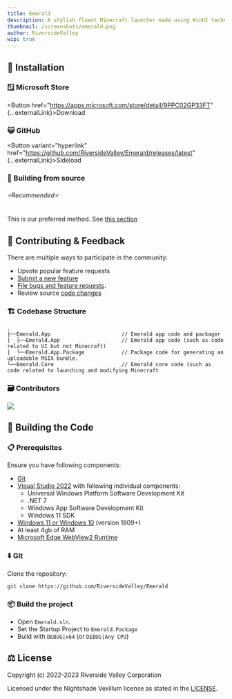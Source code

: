 ```yaml
---
title: Emerald
description: A stylish fluent Minecraft launcher made using WinUI technologies in the fast C# language really pushes the boundary of the platform. A true compliment to any gamer's setup.
thumbnail: /screenshots/emerald.png
author: RiversideValley
wip: true
---
```


<script lang="ts">
    import { Button } from "fluent-svelte";
    import { externalLink } from "$lib";
</script>

## 🎁 Installation

### 🪟 Microsoft Store

<Button href="https://apps.microsoft.com/store/detail/9PPC02GP33FT" {...externalLink}>Download</Button>

### 😺 GitHub

<Button variant="hyperlink" href="https://github.com/RiversideValley/Emerald/releases/latest" {...externalLink}>Sideload</Button>

### 🔨 Building from source
###### ⭐Recommended⭐

This is our preferred method.
See [this section](#-building-the-code)

## 🦜 Contributing & Feedback

There are multiple ways to participate in the community:

- Upvote popular feature requests
- [Submit a new feature](https://github.com/RiversideValley/Emerald/pulls)
- [File bugs and feature requests](https://github.com/RiversideValley/Emerald/issues/new/choose).
- Review source [code changes](https://github.com/RiversideValley/Emerald/commits)

### 🏗️ Codebase Structure

```
.
├──Emerald.App                       // Emerald app code and packager
|  ├──Emerald.App                    // Emerald app code (such as code related to UI but not Minecraft)
|  └──Emerald.App.Package            // Package code for generating an uploadable MSIX bundle.
└──Emerald.Core                      // Emerald core code (such as code related to launching and modifying Minecraft
```

### 🗃️ Contributors

<a href="https://github.com/RiversideValley/Emerald/graphs/contributors">
  <img src="https://contrib.rocks/image?repo=RiversideValley/Emerald" />
</a>

## 🔨 Building the Code

### 📋 Prerequisites

Ensure you have following components:

- [Git](https://git-scm.com/)
- [Visual Studio 2022](https://visualstudio.microsoft.com/vs/) with following individual components:
  - Universal Windows Platform Software Development Kit
  - .NET 7
  - Windows App Software Development Kit
  - Windows 11 SDK
- [Windows 11 or Windows 10](https://www.microsoft.com/en-us/windows) (version 1809+)
- At least 4gb of RAM
- [Microsoft Edge WebView2 Runtime](https://developer.microsoft.com/en-us/microsoft-edge/webview2/)

### ⬇️ Git

Clone the repository:

```git
git clone https://github.com/RiversideValley/Emerald
```

### 📦 Build the project

- Open `Emerald.sln`.
- Set the Startup Project to `Emerald.Package`
- Build with `DEBUG|x64` (or `DEBUG|Any CPU`)

## ⚖️ License

Copyright (c) 2022-2023 Riverside Valley Corporation

Licensed under the Nightshade Vexillum license as stated in the [LICENSE](LICENSE.md).

